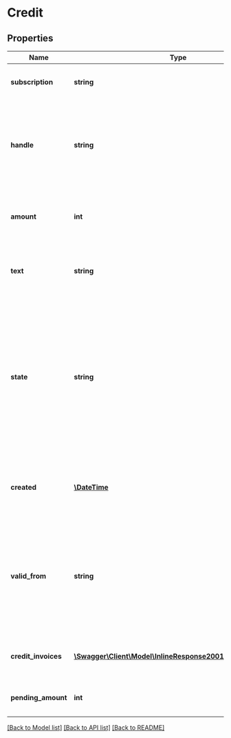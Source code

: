 # Credit

## Properties
Name | Type | Description | Notes
------------ | ------------- | ------------- | -------------
**subscription** | **string** | Subscription by handle to add the credit to | 
**handle** | **string** | Per account unique handle for the credit. Max length 255 with allowable characters [a-zA-Z0-9_.-@]. | 
**amount** | **int** | Credit amount in the smallest unit for the account currency | 
**text** | **string** | Text describing the credit. Will be on affected invoices. | 
**state** | **string** | State of the credit, one of the following: &#x60;pending&#x60;, &#x60;transferred&#x60;, &#x60;cancelled&#x60;. Pending credits have not yet been transferred fully to invoices. Cancelled credits have been manually cancelled. | 
**created** | [**\DateTime**](\DateTime.md) | Date when the credit was created. In [ISO-8601](http://en.wikipedia.org/wiki/ISO_8601) extended offset date-time format. | 
**valid_from** | **string** | Date on the form yyyy-MM-dd from which the credit is valid. The credit will not be deducted from invoices before this date. | [optional] 
**credit_invoices** | [**\Swagger\Client\Model\InlineResponse20013CreditInvoices[]**](InlineResponse20013CreditInvoices.md) | List of invoices where the credit is applied | [optional] 
**pending_amount** | **int** | Remaining amount not transferred to invoices | 

[[Back to Model list]](../README.md#documentation-for-models) [[Back to API list]](../README.md#documentation-for-api-endpoints) [[Back to README]](../README.md)



